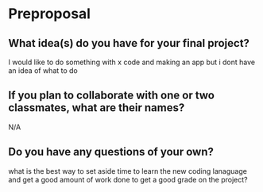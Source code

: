 # Preproposal

## What idea(s) do you have for your final project?

I would like to do something with x code and making an app but i dont have an idea of what to do 

## If you plan to collaborate with one or two classmates, what are their names?

N/A

## Do you have any questions of your own?

what is the best way to set aside time to learn the new coding lanaguage and get a good amount of work done to get a good grade on the project? 
